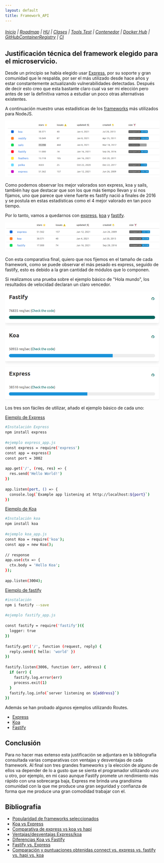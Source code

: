 ```yaml
---
layout: default
title: Framework_API
---
```


###### [Inicio](./) | [Roadmap](./Roadmap.html) | [HU](./hu.html) | [Clases](./clases_desarrolladas) | [Tools Test](./aserciones_sis_pruebas.html) | [Contenedor](./contenedor.html) | [Docker Hub](./docker_hub.html) | [GitHubContainerRegistry](./githubcontainerregistry.html) | [CI](./ci.html) 


## Justificación técnica del framework elegido para el microservicio.

Desde un principio se había elegido usar [Express](https://expressjs.com/es/), por su soporte y gran comunidad que le respalda, por ser el más utilizado desde hace años y estar constantemente actualizando vulnerabilidades detectadas. Después de decir esto creo que esta bastante claro cual va ser mi elección pero antes de ser la definitiva vamos a estudiar un poco otras alternativas existentes.

A continuación muestro unas estadísticas de los [frameworks](https://www.npmtrends.com/koa-vs-restify-vs-sails-vs-fastify-vs-feathers-vs-polka-vs-express) más utilizados para NodeJS.

![Estadísticas frameworks nodejs](./img/frameworksNodeJS.png)

Como podemos observar los mejor valorados son express, koa y sails, también hay que destacar que son los que más tiempo llevan y si nos fijamos, uno que parece que viene fuerte es fastify nació a finales de 2016 y se postula en estas estadísticas como el 4 mejor valorado en tan poco tiempo.

Por lo tanto, vamos a quedarnos con [express](https://expressjs.com/es/), [koa](https://github.com/koajs/koa) y [fastify](https://www.fastify.io/).

![Estadísticas frameworks nodejs seleccionados](./img/comparativa.png)

Con esta comparativa final, quiero que nos fijemos en el tamaño de cada framework, como se puede observar el más pesado es express, seguido de fastify, esto es debido a la gran cantidad de módulos que lo componen. 

Si realizamos una prueba sobre el ejemplo básico de "Hola mundo", los resultados de velocidad declaran un claro vencedor.

![Estadísticas velocidad ejecución frameworks nodejs](./img/comparativa_velocidad.png)

Los tres son fáciles de utilizar, añado el ejemplo básico de cada uno:

[Ejemplo de Express](https://expressjs.com/es/starter/hello-world.html)

```bash
#Instalación Express
npm install express

#ejemplo express_app.js
const express = require('express')
const app = express()
const port = 3002

app.get('/', (req, res) => {
  res.send('Hello World!')
})

app.listen(port, () => {
  console.log(`Example app listening at http://localhost:${port}`)
})

```

[Ejemplo de Koa](https://github.com/koajs/koa)

```bash
#Instalación koa
npm install koa

#ejemplo koa_app.js
const Koa = require('koa');
const app = new Koa();

// response
app.use(ctx => {
  ctx.body = 'Hello Koa';
});

app.listen(3004);

```

[Ejemplo de fastify](https://www.fastify.io/docs/latest/Getting-Started/)

```bash
#instalación
npm i fastify --save

#ejemplo fastify_app.js

const fastify = require('fastify')({
  logger: true
})

fastify.get('/', function (request, reply) {
  reply.send({ hello: 'world' })
})

fastify.listen(3006, function (err, address) {
  if (err) {
    fastify.log.error(err)
    process.exit(1)
  }
  fastify.log.info(`server listening on ${address}`)
})


```

Además se han probado algunos ejemplos utilizando Routes.

- [Express](https://github.com/cr13/EjerciciosCC-20-21/blob/main/tema3/ejer7-t3/express_app_routes.js)
- [Koa](https://github.com/cr13/EjerciciosCC-20-21/blob/main/tema3/ejer7-t3/koa_app_routes.js)
- [Fastify](https://github.com/cr13/EjerciciosCC-20-21/blob/main/tema3/ejer7-t3/fastify_app_routes.js)

## Conclusión

Para no hacer mas extenso esta justificación se adjuntara en la bibliografía consultada varias comparativas con ventajas y desventajas de cada framework. Al final son tres grandes frameworks y la elección de alguno de ellos va depender de lo a gusto que se sienta el programador utilizando uno u otro, por ejemplo, en mi caso aunque Fastify promete un rendimiento más rápido con una sobrecarga baja, Express me brinda una grandísima comunidad con la que me produce una gran seguridad y confianza de forma que me produce una gran comodidad trabajar con el.


## Bibliografía

- [Popularidad de frameworks seleccionados](https://www.npmtrends.com/fastify-vs-koa-vs-express)
- [Koa vs Express](https://github.com/koajs/koa/blob/master/docs/koa-vs-express.md)
- [Comparativa de express vs koa vs hapi](https://www.airpair.com/node.js/posts/nodejs-framework-comparison-express-koa-hapi#4-2-rest-api)
- [Ventajas/desventajas Express/koa](https://medium.com/@theomalaper.cognez/express-vs-koa-and-hapi-a2c65f949b78)
- [Diferencias Koa vs Fastify](https://stackshare.io/stackups/fastify-vs-koa)
- [Fastify vs. Express](https://www.educative.io/edpresso/fastify-vs-express)
- [Comparación y puntuaciones obtenidas connect vs. express vs. fastify vs. hapi vs. koa](https://npmcompare.com/compare/connect,express,fastify,hapi,koa)




